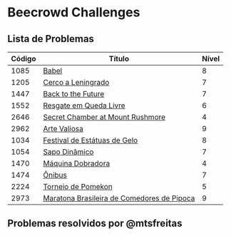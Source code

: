 # Beecrowd Challenges

## Lista de Problemas

| **Código** | **Título**                          | **Nível** |
|------------|-------------------------------------|-----------|
| 1085       | [Babel](https://www.beecrowd.com.br/judge/en/problems/view/1085)                    | 8         |
| 1205       | [Cerco a Leningrado](https://www.beecrowd.com.br/judge/en/problems/view/1205)       | 7         |
| 1447       | [Back to the Future](https://www.beecrowd.com.br/judge/en/problems/view/1447)       | 7         |
| 1552       | [Resgate em Queda Livre](https://www.beecrowd.com.br/judge/en/problems/view/1552)   | 6         |
| 2646       | [Secret Chamber at Mount Rushmore](https://www.beecrowd.com.br/judge/en/problems/view/2646) | 4         |
| 2962       | [Arte Valiosa](https://www.beecrowd.com.br/judge/en/problems/view/2962)             | 9         |
| 1034	| [Festival de Estátuas de Gelo](https://judge.beecrowd.com/pt/problems/view/1034) |	8 |
| 1054 | [Sapo Dinâmico](https://judge.beecrowd.com/pt/problems/view/1054)	| 7 |
| 1470	| [Máquina Dobradora](https://judge.beecrowd.com/pt/problems/view/1470) | 4 |
| 1474	| [Ônibus](https://judge.beecrowd.com/pt/problems/view/1474)	| 7 |
| 2224	| [Torneio de Pomekon](https://judge.beecrowd.com/pt/problems/view/2224)	| 5 |
| 2973	| [Maratona Brasileira de Comedores de Pipoca](https://judge.beecrowd.com/pt/problems/view/2973) | 9 |

## Problemas resolvidos por @mtsfreitas

